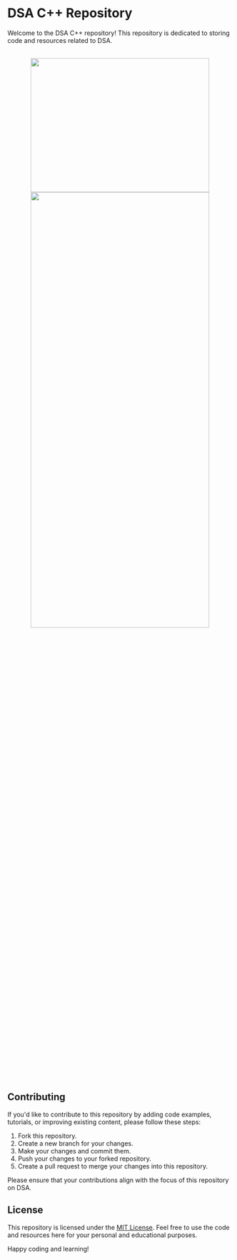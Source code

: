 # DSA C++ Repository

Welcome to the DSA C++ repository! This repository is dedicated to storing code and resources related to DSA.
<br>
<br>
<div align="center">
  <img class="img" width="400" height="300" src="https://cdn.worldvectorlogo.com/logos/c.svg">
  <img class="img" width="400" height="50%" src="https://media0.giphy.com/media/qgQUggAC3Pfv687qPC/giphy.gif?cid=ecf05e478lbou8f44pvtp5nofrjtvm687t13cw4217ltpyrg&ep=v1_gifs_search&rid=giphy.gif&ct=g">
</div>
<br>
<br>

## Contributing

If you'd like to contribute to this repository by adding code examples, tutorials, or improving existing content, please follow these steps:

1. Fork this repository.
2. Create a new branch for your changes.
3. Make your changes and commit them.
4. Push your changes to your forked repository.
5. Create a pull request to merge your changes into this repository.

Please ensure that your contributions align with the focus of this repository on DSA.

## License

This repository is licensed under the [MIT License](LICENSE). Feel free to use the code and resources here for your personal and educational purposes.

Happy coding and learning!
